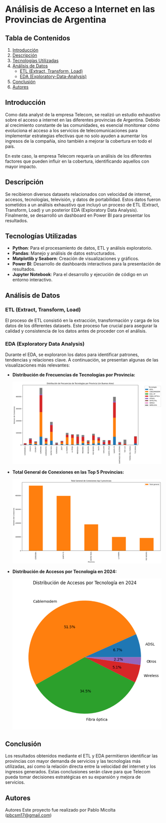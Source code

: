 # Análisis de Acceso a Internet en las Provincias de Argentina

## Tabla de Contenidos
1. [Introducción](#introducción)
2. [Descripción](#descripción)
3. [Tecnologías Utilizadas](#tecnologías-utilizadas)
4. [Análisis de Datos](#análisis-de-datos)
   - [ETL (Extract, Transform, Load)](#etl-extract-transform-load)
   - [EDA (Exploratory-Data-Analysis)](#eda-exploratory-data-analysis)
5. [Conclusión](#conclusión)
6. [Autores](#autores)

## Introducción
Como data analyst de la empresa Telecom, se realizó un estudio exhaustivo sobre el acceso a internet en las diferentes provincias de Argentina. Debido al crecimiento constante de las comunidades, es esencial monitorear cómo evoluciona el acceso a los servicios de telecomunicaciones para implementar estrategias efectivas que no solo ayuden a aumentar los ingresos de la compañía, sino también a mejorar la cobertura en todo el país.

En este caso, la empresa Telecom requería un análisis de los diferentes factores que pueden influir en la cobertura, identificando aquellos con mayor impacto.

## Descripción
Se recibieron diversos datasets relacionados con velocidad de internet, accesos, tecnologías, televisión, y datos de portabilidad. Estos datos fueron sometidos a un análisis exhaustivo que incluyó un proceso de ETL (Extract, Transform, Load) y un posterior EDA (Exploratory Data Analysis). Finalmente, se desarrolló un dashboard en Power BI para presentar los resultados.

## Tecnologías Utilizadas
- **Python**: Para el procesamiento de datos, ETL y análisis exploratorio.
- **Pandas**: Manejo y análisis de datos estructurados.
- **Matplotlib y Seaborn**: Creación de visualizaciones y gráficos.
- **Power BI**: Desarrollo de dashboards interactivos para la presentación de resultados.
- **Jupyter Notebook**: Para el desarrollo y ejecución de código en un entorno interactivo.

## Análisis de Datos

### ETL (Extract, Transform, Load)
El proceso de ETL consistió en la extracción, transformación y carga de los datos de los diferentes datasets. Este proceso fue crucial para asegurar la calidad y consistencia de los datos antes de proceder con el análisis.

### EDA (Exploratory Data Analysis)
Durante el EDA, se exploraron los datos para identificar patrones, tendencias y relaciones clave. A continuación, se presentan algunas de las visualizaciones más relevantes:

- **Distribución de Frecuencias de Tecnologías por Provincia:**
  
  ![Distribución de Frecuencias de Tecnologías por Provincia](Images/Accesos_provincias_tecnologias.png)

- **Total General de Conexiones en las Top 5 Provincias:**
  
  ![Total General de Conexiones en las Top 5 Provincias](Images/numero_conexiones_provincias_top5.png)

- **Distribución de Accesos por Tecnología en 2024:**
  
  ![Distribución de Accesos por Tecnología en 2024](Images/Accesos_distribucion_tecnologias.png)


## Conclusión
Los resultados obtenidos mediante el ETL y EDA permitieron identificar las provincias con mayor demanda de servicios y las tecnologías más utilizadas, así como la relación directa entre la velocidad del internet y los ingresos generados. Estas conclusiones serán clave para que Telecom pueda tomar decisiones estratégicas en su expansión y mejora de servicios.

## Autores
Autores Este proyecto fue realizado por Pablo Micolta (pbcsm17@gmail.com)

